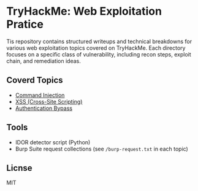 # TryHackMe: Web Exploitation Pratice

Tis repository contains structured writeups and technical breakdowns for various web exploitation topics covered on TryHackMe.
Each directory focuses on a specific class of vulnerability, including recon steps, exploit chain, and remediation ideas.

## Coverd Topics
- [Command Injection](./injection/README.md)
- [XSS (Cross-Site Scripting)](./xss/README.md)
- [Authentication Bypass](./auth-bypass/README.md)

## Tools
- IDOR detector script (Python)
- Burp Suite request collections (see `/burp-request.txt` in each topic)

## Licnse
MIT
